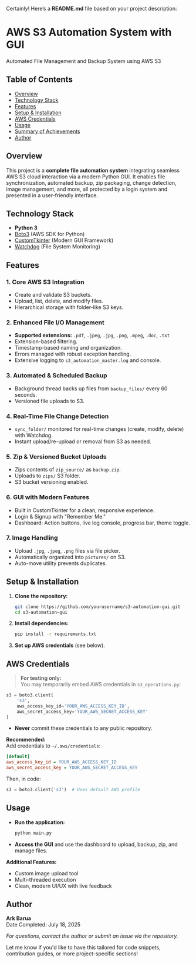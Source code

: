 Certainly! Here’s a **README.md** file based on your project description:

# AWS S3 Automation System with GUI

Automated File Management and Backup System using AWS S3

## Table of Contents

- [Overview](#overview)
- [Technology Stack](#technology-stack)
- [Features](#features)
- [Setup & Installation](#setup--installation)
- [AWS Credentials](#aws-credentials)
- [Usage](#usage)
- [Summary of Achievements](#summary-of-achievements)
- [Author](#author)

## Overview

This project is a **complete file automation system** integrating seamless AWS S3 cloud interaction via a modern Python GUI. It enables file synchronization, automated backup, zip packaging, change detection, image management, and more, all protected by a login system and presented in a user-friendly interface.

## Technology Stack

- **Python 3**
- [Boto3](https://boto3.amazonaws.com/v1/documentation/api/latest/index.html) (AWS SDK for Python)
- [CustomTkinter](https://github.com/TomSchimansky/CustomTkinter) (Modern GUI Framework)
- [Watchdog](https://python-watchdog.readthedocs.io/en/latest/) (File System Monitoring)

## Features

### 1. Core AWS S3 Integration
- Create and validate S3 buckets.
- Upload, list, delete, and modify files.
- Hierarchical storage with folder-like S3 keys.

### 2. Enhanced File I/O Management
- **Supported extensions:** `.pdf`, `.jpeg`, `.jpg`, `.png`, `.mpeg`, `.doc`, `.txt`
- Extension-based filtering.
- Timestamp-based naming and organization.
- Errors managed with robust exception handling.
- Extensive logging to `s3_automation_master.log` and console.

### 3. Automated & Scheduled Backup
- Background thread backs up files from `backup_files/` every 60 seconds.
- Versioned file uploads to S3.

### 4. Real-Time File Change Detection
- `sync_folder/` monitored for real-time changes (create, modify, delete) with Watchdog.
- Instant upload/re-upload or removal from S3 as needed.

### 5. Zip & Versioned Bucket Uploads
- Zips contents of `zip_source/` as `backup.zip`.
- Uploads to `zips/` S3 folder.
- S3 bucket versioning enabled.

### 6. GUI with Modern Features
- Built in CustomTkinter for a clean, responsive experience.
- Login & Signup with "Remember Me."
- Dashboard: Action buttons, live log console, progress bar, theme toggle.

### 7. Image Handling
- Upload `.jpg`, `.jpeg`, `.png` files via file picker.
- Automatically organized into `pictures/` on S3.
- Auto-move utility prevents duplicates.

## Setup & Installation

1. **Clone the repository:**
   ```bash
   git clone https://github.com/yourusername/s3-automation-gui.git
   cd s3-automation-gui
   ```

2. **Install dependencies:**
   ```bash
   pip install -r requirements.txt
   ```

3. **Set up AWS credentials** (see below).

## AWS Credentials

> **For testing only:**  
> You may temporarily embed AWS credentials in `s3_operations.py`:
```python
s3 = boto3.client(
    's3',
    aws_access_key_id='YOUR_AWS_ACCESS_KEY_ID',
    aws_secret_access_key='YOUR_AWS_SECRET_ACCESS_KEY'
)
```
- **Never** commit these credentials to any public repository.

**Recommended:**  
Add credentials to `~/.aws/credentials`:
```ini
[default]
aws_access_key_id = YOUR_AWS_ACCESS_KEY_ID
aws_secret_access_key = YOUR_AWS_SECRET_ACCESS_KEY
```

Then, in code:
```python
s3 = boto3.client('s3')  # Uses default AWS profile
```

## Usage

- **Run the application:**
  ```bash
  python main.py
  ```
- **Access the GUI** and use the dashboard to upload, backup, zip, and manage files.

**Additional Features:**
- Custom image upload tool
- Multi-threaded execution
- Clean, modern UI/UX with live feedback

## Author

**Ark Barua**  
Date Completed: July 18, 2025

*For questions, contact the author or submit an issue via the repository.*

Let me know if you'd like to have this tailored for code snippets, contribution guides, or more project-specific sections!
